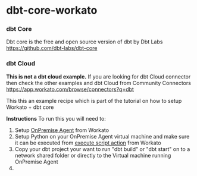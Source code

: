 # dbt-core-workato
### dbt Core 
Dbt core is the free and open source version of dbt by Dbt Labs https://github.com/dbt-labs/dbt-core

### dbt Cloud
**This is not a dbt cloud example.** If you are looking for dbt Cloud connector then check the other examples and dbt Cloud from Community Connectors https://app.workato.com/browse/connectors?q=dbt

This this an example recipe which is part of the tutorial on how to setup Workato + dbt core 

**Instructions**
To run this you will need to:
1. Setup [OnPremise Agent](https://docs.workato.com/on-prem.html) from Workato 
2. Setup Python on your OnPremise Agent virtual machine and make sure it can be executed from [execute script action](https://docs.workato.com/connectors/on-prem-command-line-scripts.html#execute-command-line-script-action) from Workato 
3. Copy your dbt project your want to run "dbt build" or "dbt start" on to a network shared folder or directly to the Virtual machine running OnPremise Agent
4. 

